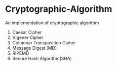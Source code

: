 # Cryptographic-Algorithm
An implementation of cryptographic algorithm

1) Caesar Cipher
2) Vigener Cipher
3) Columnar Transposition Cipher
4) Message Digest (MD)
5) RIPEMD
6) Secure Hash Algorithm(SHA)


